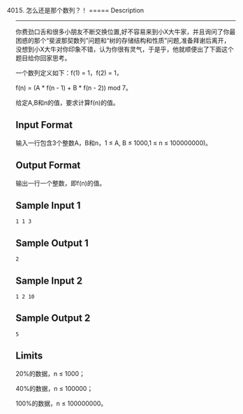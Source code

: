 4015. 怎么还是那个数列？！
=====
Description
-----------
你费劲口舌和很多小朋友不断交换位置,好不容易来到小X大牛家，并且询问了你最困惑的那个“斐波那契数列”问题和“树的存储结构和性质”问题,准备拜谢后离开，没想到小X大牛对你印象不错，认为你很有灵气，于是乎，他就顺便出了下面这个题目给你回家思考。

一个数列定义如下：f(1) = 1，f(2) = 1，

f(n) = (A * f(n - 1) + B * f(n - 2)) mod 7。

给定A,B和n的值，要求计算f(n)的值。

Input Format
---------
输入一行包含3个整数A，B和n，1 ≤ A, B ≤ 1000,1 ≤ n ≤ 100000000)。

Output Format
----------
输出一行一个整数，即f(n)的值。

Sample Input 1
----
	1 1 3
Sample Output 1
----
	2
Sample Input 2
-----
	1 2 10
Sample Output 2
------
	5
Limits
------
20%的数据，n ≤ 1000；

40%的数据，n ≤ 100000；

100%的数据，n ≤ 100000000。